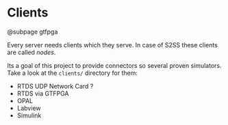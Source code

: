 # Clients

@subpage gtfpga

Every server needs clients which they serve. In case of S2SS these clients are called _nodes_.

Its a goal of this project to provide connectors so several proven simulators.
Take a look at the `clients/` directory for them:

 - RTDS UDP Network Card ?
 - RTDS via GTFPGA
 - OPAL
 - Labview
 - Simulink
